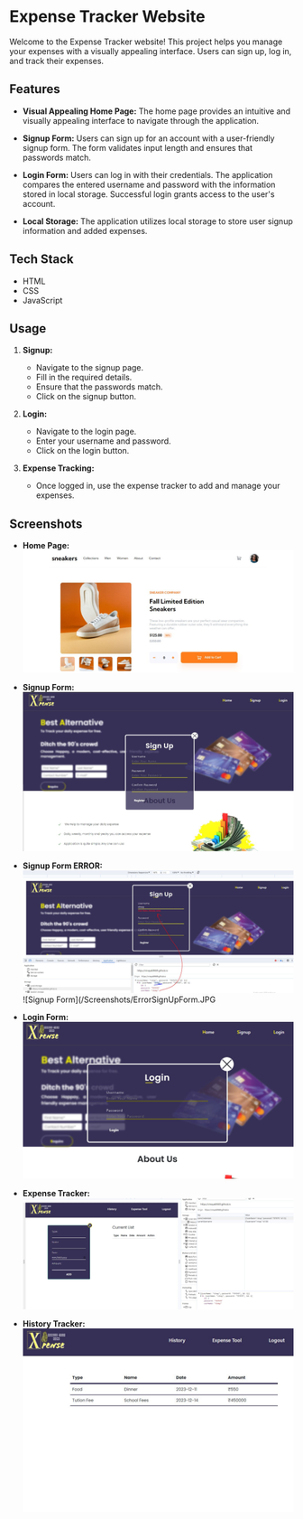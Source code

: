# Expense Tracker Website

Welcome to the Expense Tracker website! This project helps you manage your expenses with a visually appealing interface. Users can sign up, log in, and track their expenses.

## Features

- **Visual Appealing Home Page:** The home page provides an intuitive and visually appealing interface to navigate through the application.

- **Signup Form:** Users can sign up for an account with a user-friendly signup form. The form validates input length and ensures that passwords match.

- **Login Form:** Users can log in with their credentials. The application compares the entered username and password with the information stored in local storage. Successful login grants access to the user's account.

- **Local Storage:** The application utilizes local storage to store user signup information and added expenses.

## Tech Stack

- HTML
- CSS
- JavaScript

## Usage

1. **Signup:**
   - Navigate to the signup page.
   - Fill in the required details.
   - Ensure that the passwords match.
   - Click on the signup button.

2. **Login:**
   - Navigate to the login page.
   - Enter your username and password.
   - Click on the login button.

3. **Expense Tracking:**
   - Once logged in, use the expense tracker to add and manage your expenses.
  
## Screenshots

- **Home Page:**
![Home Page](/Screenshots/MAINPAGE.JPG)

- **Signup Form:**
  ![Signup Form](/Screenshots/SignupForm.JPG)

- **Signup Form ERROR:**
  ![Signup Form](/Screenshots/SignupFormError.JPG)
  ![Signup Form](/Screenshots/ErrorSignUpForm.JPG

- **Login Form:**
  ![Login Form](/Screenshots/LoginForm.JPG)

- **Expense Tracker:**
  ![Expense Tracker](/Screenshots/ExpenseTool.JPG)

- **History Tracker:**
  ![Expense Tracker](/Screenshots/History.JPG)

  
